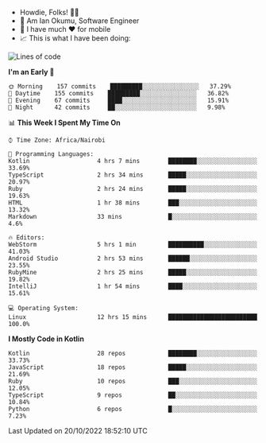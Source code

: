 
* Howdie, Folks! 👋🤓
* 🤪 Am Ian Okumu, Software Engineer
* 📱 I have much ❤️ for mobile
* 📈 This is what I have been doing:
  
<!-- <a href="https://otsembo.github.io/OtsemboPortfolio/" style="margin-right:.5%; margin-top=.5%;">
  <img align="center" src="https://github-readme-stats.vercel.app/api/top-langs/?username=otsembo&layout=compact" />
</a> -->

<!--START_SECTION:waka-->
![Lines of code](https://img.shields.io/badge/From%20Hello%20World%20I%27ve%20Written-784%20Thousand%20lines%20of%20code-blue)

**I'm an Early 🐤** 

```text
🌞 Morning    157 commits    █████████░░░░░░░░░░░░░░░░   37.29% 
🌆 Daytime    155 commits    █████████░░░░░░░░░░░░░░░░   36.82% 
🌃 Evening    67 commits     ████░░░░░░░░░░░░░░░░░░░░░   15.91% 
🌙 Night      42 commits     ██░░░░░░░░░░░░░░░░░░░░░░░   9.98%

```


📊 **This Week I Spent My Time On** 

```text
⌚︎ Time Zone: Africa/Nairobi

💬 Programming Languages: 
Kotlin                   4 hrs 7 mins        ████████░░░░░░░░░░░░░░░░░   33.69% 
TypeScript               2 hrs 34 mins       █████░░░░░░░░░░░░░░░░░░░░   20.97% 
Ruby                     2 hrs 24 mins       █████░░░░░░░░░░░░░░░░░░░░   19.63% 
HTML                     1 hr 38 mins        ███░░░░░░░░░░░░░░░░░░░░░░   13.32% 
Markdown                 33 mins             █░░░░░░░░░░░░░░░░░░░░░░░░   4.6%

🔥 Editors: 
WebStorm                 5 hrs 1 min         ██████████░░░░░░░░░░░░░░░   41.03% 
Android Studio           2 hrs 53 mins       ██████░░░░░░░░░░░░░░░░░░░   23.55% 
RubyMine                 2 hrs 25 mins       █████░░░░░░░░░░░░░░░░░░░░   19.82% 
IntelliJ                 1 hr 54 mins        ████░░░░░░░░░░░░░░░░░░░░░   15.61%

💻 Operating System: 
Linux                    12 hrs 15 mins      █████████████████████████   100.0%

```

**I Mostly Code in Kotlin** 

```text
Kotlin                   28 repos            ████████░░░░░░░░░░░░░░░░░   33.73% 
JavaScript               18 repos            █████░░░░░░░░░░░░░░░░░░░░   21.69% 
Ruby                     10 repos            ███░░░░░░░░░░░░░░░░░░░░░░   12.05% 
TypeScript               9 repos             ██░░░░░░░░░░░░░░░░░░░░░░░   10.84% 
Python                   6 repos             █░░░░░░░░░░░░░░░░░░░░░░░░   7.23%

```



 Last Updated on 20/10/2022 18:52:10 UTC
<!--END_SECTION:waka-->

<br />
<br />
<br />
<br />
<br />
  
  </div>
<!---
otsembo/otsembo is a ✨ special ✨ repository because its `README.md` (this file) appears on your GitHub profile.
You can click the Preview link to take a look at your changes.
--->
